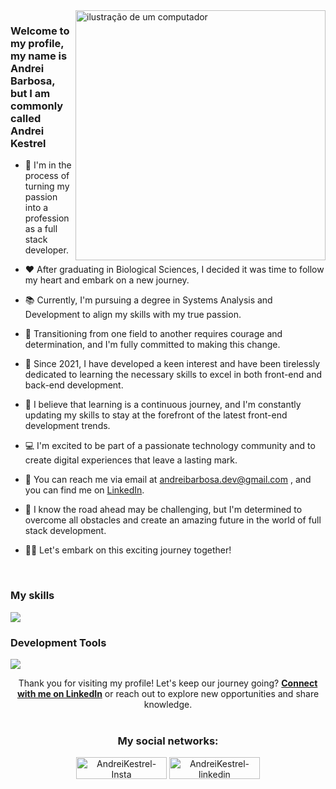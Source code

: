 <img src="https://raw.githubusercontent.com/MicaelliMedeiros/micaellimedeiros/master/image/computer-illustration.png" alt="ilustração de um computador" min-width="400px" max-width="400px" width="400px" align="right">

### Welcome to my profile, my name is <strong>Andrei Barbosa</strong>, but I am commonly called <strong>Andrei Kestrel</strong> 

- 🚀 I'm in the process of turning my passion into a profession as a full stack developer.

- ❤️ After graduating in Biological Sciences, I decided it was time to follow my heart and embark on a new journey.

- 📚 Currently, I'm pursuing a degree in Systems Analysis and Development to align my skills with my true passion.

- 💪 Transitioning from one field to another requires courage and determination, and I'm fully committed to making this change.

- 📖 Since 2021, I have developed a keen interest and have been tirelessly dedicated to learning the necessary skills to excel in both front-end and back-end development.

- 🌟 I believe that learning is a continuous journey, and I'm constantly updating my skills to stay at the forefront of the latest front-end development trends.

- 💻 I'm excited to be part of a passionate technology community and to create digital experiences that leave a lasting mark.

- 📧 You can reach me via email at andreibarbosa.dev@gmail.com , and you can find me on [LinkedIn](https://www.linkedin.com/in/barbosaandrei/).

- 🌈 I know the road ahead may be challenging, but I'm determined to overcome all obstacles and create an amazing future in the world of full stack development.

- 🚀🌟 Let's embark on this exciting journey together!
<br>

### My skills

<p align="left">
  <a href="https://skillicons.dev">
    <img src="https://skillicons.dev/icons?i=js,react,next,typescript,tailwind,sass,java,nodejs,mysql,mongodb" />
  </a>
</p>

### Development Tools

<p align="left">
  <a href="https://skillicons.dev">
    <img src="https://skillicons.dev/icons?i=vscode,figma,git" />
  </a>
</p>


<div align="center">
Thank you for visiting my profile! Let's keep our journey going? <a href="https://www.linkedin.com/in/barbosaandrei/"> <strong> Connect with me on LinkedIn</strong></a> or reach out to explore new opportunities and share knowledge.
<br><br>
<div style="display: inline_block">
<h3>My social networks:</h3>
<a href="https://instagram.com/andreikestrel" target="_blank"><img align="center" alt="AndreiKestrel-Insta" height="35" width="145" src="https://img.shields.io/badge/Instagram-E4405F?style=for-the-badge&logo=instagram&logoColor=white"></a>
<a href="https://www.linkedin.com/in/barbosaandrei/" target="_blank"><img align="center" alt="AndreiKestrel-linkedin" height="35" width="145" src="https://img.shields.io/badge/LinkedIn-0077B5?style=for-the-badge&logo=linkedin&logoColor=white"></a>
</div>
